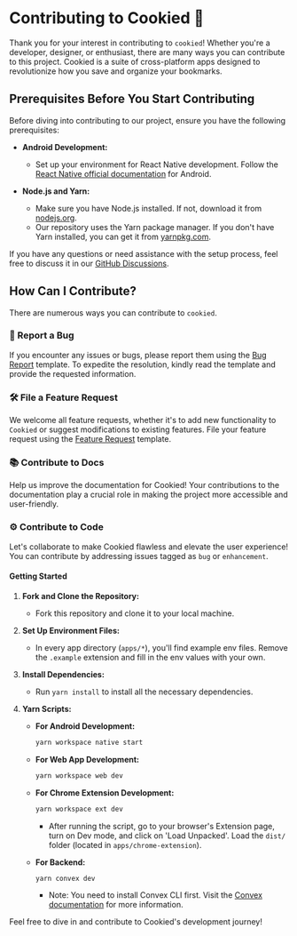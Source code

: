 # Contributing to Cookied 🍪

Thank you for your interest in contributing to `cookied`! Whether you're a developer, designer, or enthusiast, there are many ways you can contribute to this project. Cookied is a suite of cross-platform apps designed to revolutionize how you save and organize your bookmarks.

## Prerequisites Before You Start Contributing

Before diving into contributing to our project, ensure you have the following prerequisites:

- **Android Development:**
  - Set up your environment for React Native development. Follow the [React Native official documentation](https://reactnative.dev/docs/environment-setup) for Android.

- **Node.js and Yarn:**
  - Make sure you have Node.js installed. If not, download it from [nodejs.org](https://nodejs.org/).
  - Our repository uses the Yarn package manager. If you don't have Yarn installed, you can get it from [yarnpkg.com](https://yarnpkg.com/).

If you have any questions or need assistance with the setup process, feel free to discuss it in our [GitHub Discussions](https://github.com/ashuvssut/cookied/discussions/).

## How Can I Contribute?

There are numerous ways you can contribute to `cookied`.

### 🐛 Report a Bug

If you encounter any issues or bugs, please report them using the [Bug Report](https://github.com/ashuvssut/cookied/issues/new?assignees=&labels=bug&template=bug_report.md&title=%5BBUG%5D+Untitled+Bug+Issue) template. To expedite the resolution, kindly read the template and provide the requested information.

### 🛠 File a Feature Request

We welcome all feature requests, whether it's to add new functionality to `Cookied` or suggest modifications to existing features. File your feature request using the [Feature Request](https://github.com/ashuvssut/cookied/issues/new?assignees=&labels=enhancement&template=feature_request.md&title=%5BFR%5D+Untitled+Feature+Request+Issue) template.

### 📚 Contribute to Docs

Help us improve the documentation for Cookied! Your contributions to the documentation play a crucial role in making the project more accessible and user-friendly.

### ⚙️ Contribute to Code

Let's collaborate to make Cookied flawless and elevate the user experience! You can contribute by addressing issues tagged as `bug` or `enhancement`.

#### Getting Started

1. **Fork and Clone the Repository:**
   - Fork this repository and clone it to your local machine.

2. **Set Up Environment Files:**
   - In every app directory (`apps/*`), you'll find example env files. Remove the `.example` extension and fill in the env values with your own.

3. **Install Dependencies:**
   - Run `yarn install` to install all the necessary dependencies.

4. **Yarn Scripts:**

   - **For Android Development:**
     ```bash
     yarn workspace native start
     ```

   - **For Web App Development:**
     ```bash
     yarn workspace web dev
     ```

   - **For Chrome Extension Development:**
     ```bash
     yarn workspace ext dev
     ```
     - After running the script, go to your browser's Extension page, turn on Dev mode, and click on 'Load Unpacked'. Load the `dist/` folder (located in `apps/chrome-extension`).

   - **For Backend:**
     ```bash
     yarn convex dev
     ```
     - Note: You need to install Convex CLI first. Visit the [Convex documentation](https://docs.convex.dev/) for more information.

Feel free to dive in and contribute to Cookied's development journey!

